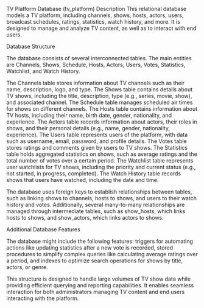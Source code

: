 TV Platform Database (tv_platform)
Description
This relational database models a TV platform, including channels, shows, hosts, actors, users, broadcast schedules, ratings, statistics, watch history, and more. It is designed to manage and analyze TV content, as well as to interact with end users.

Database Structure


The database consists of several interconnected tables. The main entities are Channels, Shows, Schedule, Hosts, Actors, Users, Votes, Statistics, Watchlist, and Watch History.

The Channels table stores information about TV channels such as their name, description, logo, and type. The Shows table contains details about TV shows, including the title, description, type (e.g., series, movie, show), and associated channel. The Schedule table manages scheduled air times for shows on different channels. The Hosts table contains information about TV hosts, including their name, birth date, gender, nationality, and experience. The Actors table records information about actors, their roles in shows, and their personal details (e.g., name, gender, nationality, experience). The Users table represents users of the platform, with data such as username, email, password, and profile details. The Votes table stores ratings and comments given by users to TV shows. The Statistics table holds aggregated statistics on shows, such as average ratings and the total number of votes over a certain period. The Watchlist table represents user watchlists for TV shows, including the priority and current status (e.g., not started, in progress, completed). The Watch History table records shows that users have watched, including the date and time.

The database uses foreign keys to establish relationships between tables, such as linking shows to channels, hosts to shows, and users to their watch history and votes. Additionally, several many-to-many relationships are managed through intermediate tables, such as show_hosts, which links hosts to shows, and show_actors, which links actors to shows.

Additional Database Features


The database might include the following features: triggers for automating actions like updating statistics after a new vote is recorded, stored procedures to simplify complex queries like calculating average ratings over a period, and indexes to optimize search operations for shows by title, actors, or genre.

This structure is designed to handle large volumes of TV show data while providing efficient querying and reporting capabilities. It enables seamless interaction for both administrators managing TV content and end users interacting with the platform.
